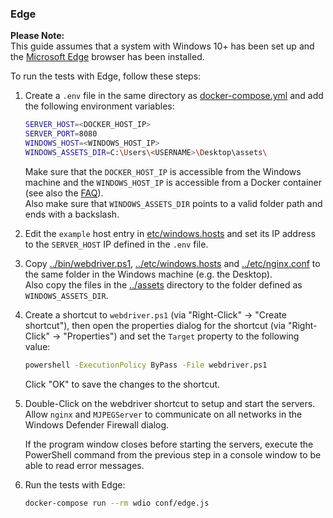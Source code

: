 ### Edge

**Please Note:**  
This guide assumes that a system with Windows 10+ has been set up and the
[Microsoft Edge](https://www.microsoft.com/en-us/edge) browser has been
installed.

To run the tests with Edge, follow these steps:

1. Create a `.env` file in the same directory as
   [docker-compose.yml](docker-compose.yml) and add the following environment
   variables:

   ```sh
   SERVER_HOST=<DOCKER_HOST_IP>
   SERVER_PORT=8080
   WINDOWS_HOST=<WINDOWS_HOST_IP>
   WINDOWS_ASSETS_DIR=C:\Users\<USERNAME>\Desktop\assets\
   ```

   Make sure that the `DOCKER_HOST_IP` is accessible from the Windows machine
   and the `WINDOWS_HOST_IP` is accessible from a Docker container (see also the
   [FAQ](FAQ.md)).  
   Also make sure that `WINDOWS_ASSETS_DIR` points to a valid folder path and
   ends with a backslash.

2. Edit the `example` host entry in [etc/windows.hosts](etc/windows.hosts) and
   set its IP address to the `SERVER_HOST` IP defined in the `.env` file.

3. Copy [../bin/webdriver.ps1](../bin/webdriver.ps1),
   [../etc/windows.hosts](../etc/windows.hosts) and
   [../etc/nginx.conf](../etc/nginx.conf) to the same folder in the Windows
   machine (e.g. the Desktop).  
   Also copy the files in the [../assets](../assets) directory to the folder
   defined as `WINDOWS_ASSETS_DIR`.

4. Create a shortcut to `webdriver.ps1` (via "Right-Click" → "Create shortcut"),
   then open the properties dialog for the shortcut (via "Right-Click" →
   "Properties") and set the `Target` property to the following value:

   ```bat
   powershell -ExecutionPolicy ByPass -File webdriver.ps1
   ```

   Click "OK" to save the changes to the shortcut.

5. Double-Click on the webdriver shortcut to setup and start the servers.  
   Allow `nginx` and `MJPEGServer` to communicate on all networks in the Windows
   Defender Firewall dialog.

   If the program window closes before starting the servers, execute the
   PowerShell command from the previous step in a console window to be able to
   read error messages.

6. Run the tests with Edge:
   ```sh
   docker-compose run --rm wdio conf/edge.js
   ```

